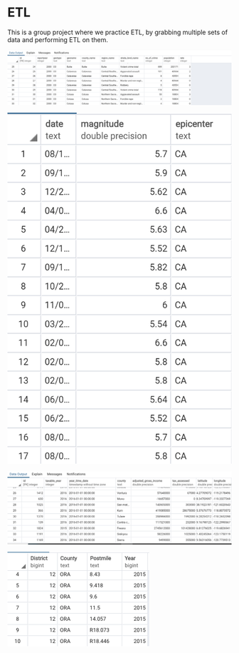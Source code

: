 # ETL
This is a group project where we practice ETL, by grabbing multiple sets of data and performing ETL on them.


![Alt Text](project_etl/image/crime.png)

![Alt Text](project_etl/image/Earthquake_table.png)

![Alt Text](project_etl/image/gdp.png)

![Alt Text](project_etl/image/traffic.png)
